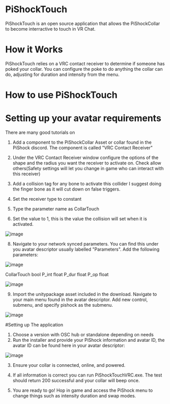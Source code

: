 # PiShockTouch
PiShockTouch is an open source application that allows the PiShockCollar to become interractive to touch in VR Chat.

# How it Works
PiShockTouch relies on a VRC contact receiver to determine if someone has poked your collar. You can configure the poke to do anything the collar can do, adjusting for duration and intensity from the menu.



# How to use PiShockTouch

# Setting up your avatar requirements
There are many good tutorials on 

1. Add a component to the PiShockCollar Asset or collar found in the PiShock discord. The component is called "VRC Contact Receiver"

2. Under the VRC Contact Receiver window configure the options of the shape and the radius you want the receiver to activate on. Check allow others(Safety settings will let you change in game who can interact with this receiver)

4. Add a collision tag for any bone to activate this collider I suggest doing the finger bone as it will cut down on false triggers.

5. Set the receiver type to constant

6. Type the parameter name as CollarTouch

7. Set the value to 1, this is the value the collision will set when it is activated.

![image](https://user-images.githubusercontent.com/102766533/197355966-342288aa-b97d-44be-acee-ced53219ea90.png)




8. Navigate to your network synced parameters. You can find this under you avatar descriptor usually labelled "Parameters". Add the following parameters:

![image](https://user-images.githubusercontent.com/102766533/197355844-be871070-788c-4e2a-a2ca-9399c5b8851b.png)


CollarTouch bool
P_int float
P_dur float
P_op float

![image](https://user-images.githubusercontent.com/102766533/197355879-77fdd7f9-1563-4e96-b42f-bd0942a32c51.png)




9. Import the unitypackage asset included in the download. Navigate to your main menu found in the avatar descriptor. Add new control, submenu, and specify pishock as the submenu.

![image](https://user-images.githubusercontent.com/102766533/197355907-8f2eb2cc-30a1-4ed0-aa6c-4c4302e7cfde.png)



#Setting up The application
1. Choose a version with OSC hub or standalone depending on needs
2. Run the installer and provide your PiShock information and avatar ID, the avatar ID can be found here in your avatar descriptor:

![image](https://user-images.githubusercontent.com/102766533/197356103-16b104e3-2bb3-44a2-a93e-65c086b619de.png)

3. Ensure your collar is connected, online, and powered. 

4. If all information is correct you can run PiShockTouchVRC.exe. The test should return 200 successful and your collar will beep once.  

5. You are ready to go! Hop in game and access the PiShock menu to change things such as intensity duration and swap modes.



